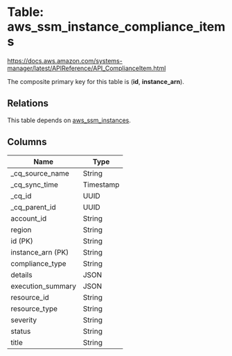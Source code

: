 # Table: aws_ssm_instance_compliance_items

https://docs.aws.amazon.com/systems-manager/latest/APIReference/API_ComplianceItem.html

The composite primary key for this table is (**id**, **instance_arn**).

## Relations

This table depends on [aws_ssm_instances](aws_ssm_instances.md).

## Columns

| Name          | Type          |
| ------------- | ------------- |
|_cq_source_name|String|
|_cq_sync_time|Timestamp|
|_cq_id|UUID|
|_cq_parent_id|UUID|
|account_id|String|
|region|String|
|id (PK)|String|
|instance_arn (PK)|String|
|compliance_type|String|
|details|JSON|
|execution_summary|JSON|
|resource_id|String|
|resource_type|String|
|severity|String|
|status|String|
|title|String|